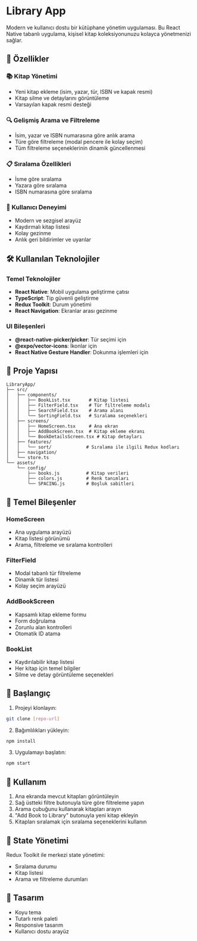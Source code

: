 # Library App

Modern ve kullanıcı dostu bir kütüphane yönetim uygulaması. Bu React Native tabanlı uygulama, kişisel kitap koleksiyonunuzu kolayca yönetmenizi sağlar.

## 🌟 Özellikler

### 📚 Kitap Yönetimi

-   Yeni kitap ekleme (isim, yazar, tür, ISBN ve kapak resmi)
-   Kitap silme ve detaylarını görüntüleme
-   Varsayılan kapak resmi desteği

### 🔍 Gelişmiş Arama ve Filtreleme

-   İsim, yazar ve ISBN numarasına göre anlık arama
-   Türe göre filtreleme (modal pencere ile kolay seçim)
-   Tüm filtreleme seçeneklerinin dinamik güncellenmesi

### 📋 Sıralama Özellikleri

-   İsme göre sıralama
-   Yazara göre sıralama
-   ISBN numarasına göre sıralama

### 💫 Kullanıcı Deneyimi

-   Modern ve sezgisel arayüz
-   Kaydırmalı kitap listesi
-   Kolay gezinme
-   Anlık geri bildirimler ve uyarılar

## 🛠 Kullanılan Teknolojiler

### Temel Teknolojiler

-   **React Native**: Mobil uygulama geliştirme çatısı
-   **TypeScript**: Tip güvenli geliştirme
-   **Redux Toolkit**: Durum yönetimi
-   **React Navigation**: Ekranlar arası gezinme

### UI Bileşenleri

-   **@react-native-picker/picker**: Tür seçimi için
-   **@expo/vector-icons**: İkonlar için
-   **React Native Gesture Handler**: Dokunma işlemleri için

## 📁 Proje Yapısı

```
LibraryApp/
├── src/
│   ├── components/
│   │   ├── BookList.tsx       # Kitap listesi
│   │   ├── FilterField.tsx    # Tür filtreleme modalı
│   │   ├── SearchField.tsx    # Arama alanı
│   │   └── SortingField.tsx   # Sıralama seçenekleri
│   ├── screens/
│   │   ├── HomeScreen.tsx     # Ana ekran
│   │   ├── AddBookScreen.tsx  # Kitap ekleme ekranı
│   │   └── BookDetailsScreen.tsx # Kitap detayları
│   ├── features/
│   │   └── sort/             # Sıralama ile ilgili Redux kodları
│   ├── navigation/
│   └── store.ts
└── assets/
    └── config/
        ├── books.js          # Kitap verileri
        ├── colors.js         # Renk tanımları
        └── SPACING.js        # Boşluk sabitleri
```

## 🎯 Temel Bileşenler

### HomeScreen

-   Ana uygulama arayüzü
-   Kitap listesi görünümü
-   Arama, filtreleme ve sıralama kontrolleri

### FilterField

-   Modal tabanlı tür filtreleme
-   Dinamik tür listesi
-   Kolay seçim arayüzü

### AddBookScreen

-   Kapsamlı kitap ekleme formu
-   Form doğrulama
-   Zorunlu alan kontrolleri
-   Otomatik ID atama

### BookList

-   Kaydırılabilir kitap listesi
-   Her kitap için temel bilgiler
-   Silme ve detay görüntüleme seçenekleri

## 🚀 Başlangıç

1. Projeyi klonlayın:

```bash
git clone [repo-url]
```

2. Bağımlılıkları yükleyin:

```bash
npm install
```

3. Uygulamayı başlatın:

```bash
npm start
```

## 📱 Kullanım

1. Ana ekranda mevcut kitapları görüntüleyin
2. Sağ üstteki filtre butonuyla türe göre filtreleme yapın
3. Arama çubuğunu kullanarak kitapları arayın
4. "Add Book to Library" butonuyla yeni kitap ekleyin
5. Kitapları sıralamak için sıralama seçeneklerini kullanın

## 🔄 State Yönetimi

Redux Toolkit ile merkezi state yönetimi:

-   Sıralama durumu
-   Kitap listesi
-   Arama ve filtreleme durumları

## 🎨 Tasarım

-   Koyu tema
-   Tutarlı renk paleti
-   Responsive tasarım
-   Kullanıcı dostu arayüz
